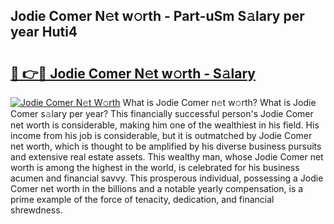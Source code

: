 ## Jodie Comer N𝚎t w𝚘rth - Part-uSm S𝚊lary per year Huti4

# <h2><a href="http://gc585t.nevu.top/?p=Jodie+Comer">🔗 👉🔴 Jodie Comer N𝚎t w𝚘rth - S𝚊lary</a></h2>

[![Jodie Comer N𝚎t W𝚘rth](https://i.imgur.com/Oavwk0R.jpeg)](http://gc585t.nevu.top/?p=Jodie+Comer)
What is Jodie Comer n𝚎t w𝚘rth? What is Jodie Comer s𝚊lary per year?
This financially successful person's Jodie Comer net worth is considerable, making him one of the wealthiest in his field. His income from his job is considerable, but it is outmatched by Jodie Comer net worth, which is thought to be amplified by his diverse business pursuits and extensive real estate assets. This wealthy man, whose Jodie Comer net worth is among the highest in the world, is celebrated for his business acumen and financial savvy. This prosperous individual, possessing a Jodie Comer net worth in the billions and a notable yearly compensation, is a prime example of the force of tenacity, dedication, and financial shrewdness.
